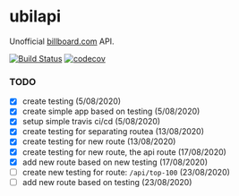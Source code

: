 # ubilapi
Unofficial [billboard.com](https://www.billboard.com) API.

[![Build Status](https://travis-ci.org/didadadida93/ubilapi.svg?branch=master)](https://travis-ci.org/didadadida93/ubilapi) [![codecov](https://codecov.io/gh/didadadida93/ubilapi/branch/master/graph/badge.svg)](https://codecov.io/gh/didadadida93/ubilapi)

### TODO
- [x] create testing (5/08/2020)  
- [x] create simple app based on testing (5/08/2020)  
- [x] setup simple travis ci/cd (5/08/2020)  
- [x] create testing for separating routea (13/08/2020)  
- [x] create testing for new route (13/08/2020)  
- [x] create testing for new route, the api route (17/08/2020)  
- [x] add new route based on new testing (17/08/2020)  
- [ ] create new testing for route: `/api/top-100` (23/08/2020)
- [ ] add new route based on testing (23/08/2020)  
